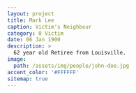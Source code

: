 ```yaml
---
layout: project
title: Mark Lee
caption: Victim's Neighbour
category: 0 Victim
date: 06 Jan 1900
description: >
  62 year old Retiree from Louisville.
image: 
  path: /assets/img/people/john-doe.jpg
accent_color: '#FFFFFF'
sitemap: true
---
```

